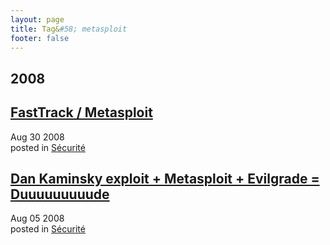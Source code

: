 ```yaml
---
layout: page
title: Tag&#58; metasploit
footer: false
---
```


<div id="blog-archives" class="category">
<h2>2008</h2>

<article>
<h1><a href="/2008/08/30/fasttrack-metasploit/index.html">FastTrack / Metasploit</a></h1>
<time datetime="2008-08-30T00:00:00-06:00" pubdate><span class='month'>Aug</span> <span class='day'>30</span> <span class='year'>2008</span></time>
<footer>
<span class="categories">posted in 
<a href='/categories/sécurité/'>Sécurité</a></span>
</footer>
</article>

<article>
<h1><a href="/2008/08/05/dan-kaminsky-metasploit-evilgrade-duuuuuuuuude/index.html">Dan Kaminsky exploit + Metasploit + Evilgrade = Duuuuuuuuude</a></h1>
<time datetime="2008-08-05T00:00:00-06:00" pubdate><span class='month'>Aug</span> <span class='day'>05</span> <span class='year'>2008</span></time>
<footer>
<span class="categories">posted in 
<a href='/categories/sécurité/'>Sécurité</a></span>
</footer>
</article>
</div>
